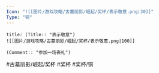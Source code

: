 ```yaml
---
Icon: "![[图片/游戏攻略/古墓丽影/崛起/奖杯/表示敬意.png|30]]"
Type: "铜"
---
```

```ad-common-bronze-trophy
title: (Title:: "表示敬意")
![[图片/游戏攻略/古墓丽影/崛起/奖杯/表示敬意.png|100]]

(Comment:: "参加一场丧礼")
```

#古墓丽影/崛起/奖杯 #奖杯 #奖杯/铜
